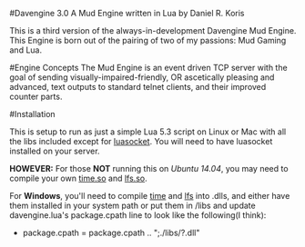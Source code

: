 #Davengine 3.0
A Mud Engine written in Lua by Daniel R. Koris

This is a third version of the always-in-development Davengine Mud Engine. This Engine is born out of the pairing of two of my passions: Mud Gaming and Lua.

#Engine Concepts
The Mud Engine is an event driven TCP server with the goal of sending visually-impaired-friendly, OR ascetically pleasing and advanced, text outputs to standard telnet clients, and their improved counter parts. 

#Installation

This is setup to run as just a simple Lua 5.3 script on Linux or Mac with all the libs included except for [luasocket](https://github.com/diegonehab/luasocket). You will need to have luasocket installed on your server.

__HOWEVER:__ For those __NOT__ running this on *Ubuntu 14.04*, you may need to compile your own [time.so](https://github.com/m241dan/lua-time) and [lfs.so](https://github.com/keplerproject/luafilesystem).

For __Windows__, you'll need to compile [time](https://github.com/m241dan/lua-time) and [lfs](https://github.com/keplerproject/luafilesystem) into .dlls, and either have them installed in your system path or put them in /libs and update davengine.lua's package.cpath line to look like the following(I think):
* package.cpath = package.cpath .. ";./libs/?.dll"
